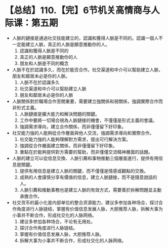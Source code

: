 # 【总结】110.【完】6节机关高情商与人际课：第五期

-   人脈的鏈接是通過社交技能建立的，認識和獲得人脈是不同的。認識一個人不一定能建立人脈，真正的人脈是願意推動你的人。
    1.  認識和獲得人脈是不同的
    2.  真正的人脈是願意推動你的人
    3.  朋友和人脈是不同的概念
-   人脈不在於認識多久，而在於能否合作。社交渠道和中介可以幫助建立人脈，朋友和鄰居未必是你的人脈。
    1.  人脈不在於認識多久
    2.  社交渠道和中介可以幫助建立人脈
    3.  朋友和鄰居未必是你的人脈
-   人脈關係對於職場合作至關重要，需要建立強關係和弱關係，強調實際合作而非形式主義。
    1.  人脈鏈接是擴大能力和解決問題的關鍵。
    2.  工作中要將一切場合視為人脈鏈接的機會，不僅僅是形式主義的會議。
    3.  強調需求導向，建立合作關係，而非僅僅留下好印象。
-   社交能力強的人能夠從合作層面與他人交流，強調需求導向和實際合作。
    1.  社交能力強的人能夠理解對方需求，提出可行解決方案。
    2.  強調從合作層面建立關係，而非僅僅留下好印象。
    3.  重點在於能夠提供對方需要的幫助，而非僅僅交流精神層面的話題。
-   人脈的建立可以從信息交換、人脈引薦和事物推動三個層面進行，提供有用信息是關鍵。
    1.  提供有用信息是建立人脈的關鍵，而不僅僅是情感或觀點的交換。
    2.  成熟的人會謹慎分享有價值的信息，建立人脈鏈接，而不是隨意說話的人。
    3.  人脈引薦和推動事務也是建立人脈的有效方式，需要善於拆解問題並主動承擔合作。
-   社交货币的最小化是内部单位的整合资源能力，建议多参加各种场合，探讨合作角度进行人脉链结，掌握有价值信息发展人脉，大胆推荐人脉，拆解大事为小事并不断合作，形成社交化的人脉网络。 
    1.  建议多参加各种场合，不论有无用处。
    2.  探讨合作角度进行人脉链结。
    3.  掌握有价值信息发展人脉，大胆推荐人脉。
    4.  拆解大事为小事并不断合作，形成社交化的人脉网络。